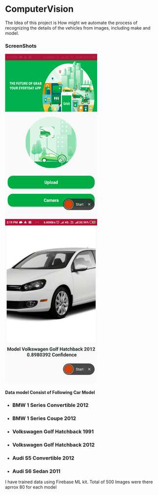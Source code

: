 # ComputerVision
The Idea of this project is How might we automate the process of recognizing the details of the vehicles from images, including make and model.

<h3>ScreenShots</h3>
<div>
  <img src="https://github.com/Rajnish23/ComputerVision/blob/master/assets/Screenshot_2019-05-28-14-13-28-747_com.grabchallenge.computervision.png" width="300px" heigh="600px" />
<img src="https://github.com/Rajnish23/ComputerVision/blob/master/assets/Screenshot_2019-05-28-14-19-52-936_com.grabchallenge.computervision.png" width="300px" heigh="600px"  />
</div>

<h4>Data model Consist of Following Car Model </h4>
<ul>
  <li><h3>BMW 1 Series Convertible 2012</h3></li>
  <li><h3>BMW 1 Series Coupe 2012</h3></li>
  <li><h3>Volkswagen Golf Hatchback 1991</h3></li>
  <li><h3>Volkswagen Golf Hatchback 2012</h3></li>
  <li><h3>Audi S5 Convertible 2012</h3></li>
  <li><h3>Audi S6 Sedan 2011</h3></li>
</ul>  

<p> I have trained data using Firebase ML kit. Total of 500 Images were there aprrox 80 for each model</p>

